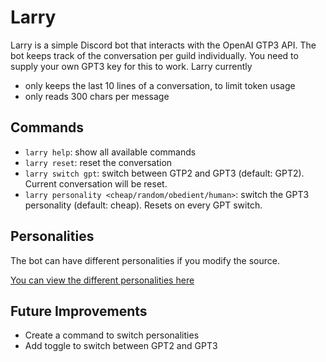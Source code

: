 # Larry

Larry is a simple Discord bot that interacts with the OpenAI GTP3 API. The bot keeps track of the conversation per guild
individually. You need to supply your own GPT3 key for this to work. Larry currently

- only keeps the last 10 lines of a conversation, to limit token usage
- only reads 300 chars per message

## Commands

- `larry help`: show all available commands
- `larry reset`: reset the conversation
- `larry switch gpt`: switch between GTP2 and GPT3 (default: GPT2). Current conversation will be reset.
- `larry personality <cheap/random/obedient/human>`: switch the GPT3 personality (default: cheap). Resets on every GPT
  switch.

## Personalities

The bot can have different personalities if you modify the source.

[You can view the different personalities here](./PERSONALITIES.md)

## Future Improvements

- Create a command to switch personalities
- Add toggle to switch between GPT2 and GPT3